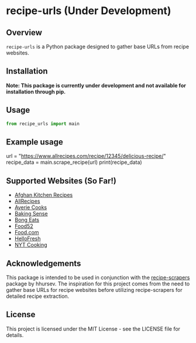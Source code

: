 # recipe-urls (Under Development)

## Overview

`recipe-urls` is a Python package designed to gather base URLs from recipe websites.

## Installation

**Note: This package is currently under development and not available for installation through pip.**

<!-- ```bash
pip install recipe-urls
``` -->

## Usage

```python
from recipe_urls import main
```

## Example usage
url = "https://www.allrecipes.com/recipe/12345/delicious-recipe/" <br/>
recipe_data = main.scrape_recipe(url)
print(recipe_data)

## Supported Websites (So Far!)

- [Afghan Kitchen Recipes](http://www.afghankitchenrecipes.com)
- [AllRecipes](https://www.allrecipes.com)
- [Averie Cooks](https://www.averiecooks.com)
- [Baking Sense](https://www.baking-sense.com)
- [Bong Eats](https://www.bongeats.com)
- [Food52](https://food52.com)
- [Food.com](https://www.food.com)
- [HelloFresh](https://www.hellofresh.com)
- [NYT Cooking](https://cooking.nytimes.com/)

## Acknowledgements

This package is intended to be used in conjunction with the [recipe-scrapers](https://github.com/hhursev/recipe-scrapers) package by hhursev. The inspiration for this project comes from the need to gather base URLs for recipe websites before utilizing recipe-scrapers for detailed recipe extraction.

## License

This project is licensed under the MIT License - see the LICENSE file for details.